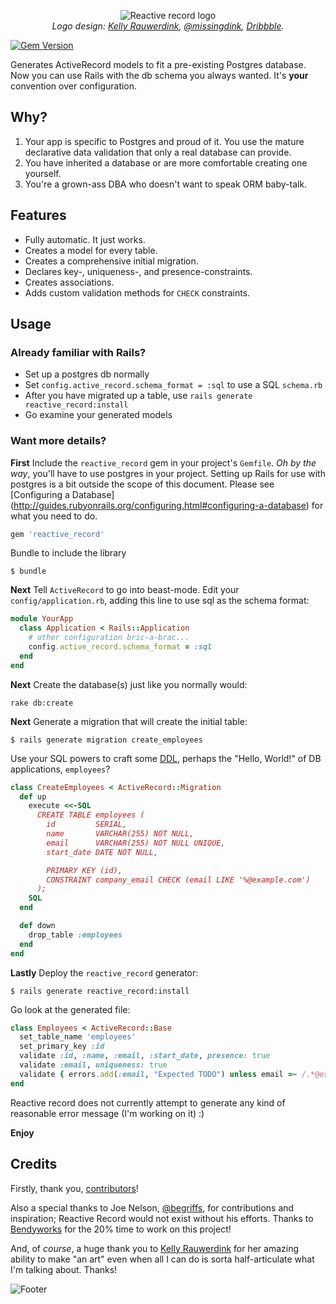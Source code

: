 <p align="center">
  <img src="https://raw.github.com/twopoint718/reactive_record/master/img/reactive_record.png"
      alt="Reactive record logo">
  <br>
  <i>Logo design: <a href="https://www.linkedin.com/in/kelly-rauwerdink-80615041">Kelly Rauwerdink</a>,
    <a href="https://twitter.com/missingdink">@missingdink</a>,
    <a href="https://missingdink.dribbble.com">Dribbble</a>.
  </i>
</p>

[![Gem Version](https://badge.fury.io/rb/reactive_record.png)](http://badge.fury.io/rb/reactive_record)

Generates ActiveRecord models to fit a pre-existing Postgres database.
Now you can use Rails with the db schema you always wanted. It's
**your** convention over configuration.

## Why?

1. Your app is specific to Postgres and proud of it. You use the mature
   declarative data validation that only a real database can provide.
1. You have inherited a database or are more comfortable creating one
   yourself.
1. You're a grown-ass DBA who doesn't want to speak ORM baby-talk.

## Features

* Fully automatic. It just works.
* Creates a model for every table.
* Creates a comprehensive initial migration.
* Declares key-, uniqueness-, and presence-constraints.
* Creates associations.
* Adds custom validation methods for `CHECK` constraints.

## Usage

### Already familiar with Rails?

* Set up a postgres db normally
* Set `config.active_record.schema_format = :sql` to use a SQL `schema.rb`
* After you have migrated up a table, use `rails generate reactive_record:install`
* Go examine your generated models

### Want more details?

**First** Include the `reactive_record` gem in your project's
`Gemfile`. *Oh by the way*, you'll have to use postgres in your
project. Setting up Rails for use with postgres is a bit outside
the scope of this document. Please see [Configuring a Database]
(http://guides.rubyonrails.org/configuring.html#configuring-a-database)
for what you need to do.

``` ruby
gem 'reactive_record'
```

Bundle to include the library

``` shell
$ bundle
```

**Next** Tell `ActiveRecord` to go into beast-mode. Edit your
`config/application.rb`, adding this line to use sql as the schema
format:

``` ruby
module YourApp
  class Application < Rails::Application
    # other configuration bric-a-brac...
    config.active_record.schema_format = :sql
  end
end
```

**Next** Create the database(s) just like you normally would:

``` shell
rake db:create
```

**Next** Generate a migration that will create the initial table:

``` shell
$ rails generate migration create_employees
```

Use your SQL powers to craft some
[DDL](http://en.wikipedia.org/wiki/Data_definition_language), perhaps
the "Hello, World!" of DB applications, `employees`?

``` ruby
class CreateEmployees < ActiveRecord::Migration
  def up
    execute <<-SQL
      CREATE TABLE employees (
        id         SERIAL,
        name       VARCHAR(255) NOT NULL,
        email      VARCHAR(255) NOT NULL UNIQUE,
        start_date DATE NOT NULL,

        PRIMARY KEY (id),
        CONSTRAINT company_email CHECK (email LIKE '%@example.com')
      );
    SQL
  end

  def down
    drop_table :employees
  end
end
```

**Lastly** Deploy the `reactive_record` generator:

``` shell
$ rails generate reactive_record:install
```

Go look at the generated file:

``` ruby
class Employees < ActiveRecord::Base
  set_table_name 'employees'
  set_primary_key :id
  validate :id, :name, :email, :start_date, presence: true
  validate :email, uniqueness: true
  validate { errors.add(:email, "Expected TODO") unless email =~ /.*@example.com/ }
end
```

Reactive record does not currently attempt to generate any kind of
reasonable error message (I'm working on it) :)

**Enjoy**

## Credits

Firstly, thank you,
[contributors](https://github.com/twopoint718/reactive_record/graphs/contributors)!

Also a special thanks to Joe Nelson,
[@begriffs](https://github.com/begriffs), for contributions and
inspiration; Reactive Record would not exist without his efforts. Thanks to [Bendyworks](http://bendyworks.com/) for the 20%
time to work on this project!

And, of *course*, a huge thank you to <a href="https://www.linkedin.com/in/kelly-rauwerdink-80615041">Kelly Rauwerdink</a> for her amazing ability to make "an art" even when all I can do is sorta half-articulate what I'm talking about. Thanks!

![Footer](img/bendyworks_github_footer.png)
